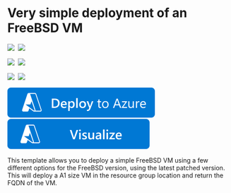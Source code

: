# Very simple deployment of an FreeBSD VM

<IMG SRC="https://azurequickstartsservice.blob.core.windows.net/badges/101-vm-simple-freebsd/PublicLastTestDate.svg" />&nbsp;
<IMG SRC="https://azurequickstartsservice.blob.core.windows.net/badges/101-vm-simple-freebsd/PublicDeployment.svg" />&nbsp;

<IMG SRC="https://azurequickstartsservice.blob.core.windows.net/badges/101-vm-simple-freebsd/FairfaxLastTestDate.svg" />&nbsp;
<IMG SRC="https://azurequickstartsservice.blob.core.windows.net/badges/101-vm-simple-freebsd/FairfaxDeployment.svg" />&nbsp;

<IMG SRC="https://azurequickstartsservice.blob.core.windows.net/badges/101-vm-simple-freebsd/BestPracticeResult.svg" />&nbsp;
<IMG SRC="https://azurequickstartsservice.blob.core.windows.net/badges/101-vm-simple-freebsd/CredScanResult.svg" />&nbsp;

<a href="https://portal.azure.com/#create/Microsoft.Template/uri/https%3A%2F%2Fraw.githubusercontent.com%2FAzure%2Fazure-quickstart-templates%2Fmaster%2F101-vm-simple-freebsd%2Fazuredeploy.json" target="_blank">
    <img src="https://raw.githubusercontent.com/Azure/azure-quickstart-templates/master/1-CONTRIBUTION-GUIDE/images/deploytoazure.svg"/>
</a>
<a href="http://armviz.io/#/?load=https%3A%2F%2Fraw.githubusercontent.com%2FAzure%2Fazure-quickstart-templates%2Fmaster%2F101-vm-simple-freebsd%2Fazuredeploy.json" target="_blank">
    <img src="https://raw.githubusercontent.com/Azure/azure-quickstart-templates/master/1-CONTRIBUTION-GUIDE/images/visualizebutton.svg"/>
</a>


This template allows you to deploy a simple FreeBSD VM using a few different options for the FreeBSD version, using the latest patched version. This will deploy a A1 size VM in the resource group location and return the FQDN of the VM.


